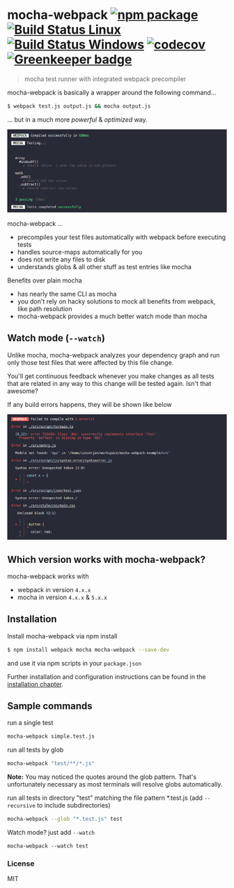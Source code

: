 # mocha-webpack [![npm package][npm-badge]][npm]  [![Build Status Linux][build-badge]][build] [![Build Status Windows][build-badge-windows]][build-windows] [![codecov][codecov-badge]][codecov] [![Greenkeeper badge]([greenkeeper-badge])]([greenkeeper])

> mocha test runner with integrated webpack precompiler

mocha-webpack is basically a wrapper around the following command...
```bash
$ webpack test.js output.js && mocha output.js
```

... but in a much more *powerful* & *optimized* way.

![CLI](./docs/media/cli-test-success.png)

mocha-webpack ...
- precompiles your test files automatically with webpack before executing tests
- handles source-maps automatically for you
- does not write any files to disk
- understands globs & all other stuff as test entries like mocha

Benefits over plain mocha
- has nearly the same CLI as mocha
- you don't rely on hacky solutions to mock all benefits from webpack, like path resolution
- mocha-webpack provides a much better watch mode than mocha

## Watch mode (`--watch`)

Unlike mocha, mocha-webpack analyzes your dependency graph and run only those test files that were affected by this file change.

You'll get continuous feedback whenever you make changes as all tests that are related in any way to this change will be tested again. Isn't that awesome?

If any build errors happens, they will be shown like below

![CLI](./docs/media/cli-compile-failed.png)

## Which version works with mocha-webpack?

mocha-webpack works with
- webpack in version `4.x.x`
- mocha in version `4.x.x` & `5.x.x`

## Installation

Install mocha-webpack via npm install
```bash
$ npm install webpack mocha mocha-webpack --save-dev
```

and use it via npm scripts in your `package.json`

Further installation and configuration instructions can be found in the [installation chapter](./docs/installation/setup.md).

## Sample commands

run a single test

```bash
mocha-webpack simple.test.js
```

run all tests by glob

```bash
mocha-webpack "test/**/*.js"
```
**Note:** You may noticed the quotes around the glob pattern. That's unfortunately necessary as most terminals will resolve globs automatically.

run all tests in directory "test" matching the file pattern *.test.js  (add `--recursive` to include subdirectories)

```bash
mocha-webpack --glob "*.test.js" test
```

Watch mode? just add `--watch`

```
mocha-webpack --watch test
```

### License

MIT

[build-badge]: https://travis-ci.org/zinserjan/mocha-webpack.svg?branch=master
[build]: https://travis-ci.org/zinserjan/mocha-webpack
[build-badge-windows]: https://ci.appveyor.com/api/projects/status/pnik85hfqesxy7y9/branch/master?svg=true
[build-windows]: https://ci.appveyor.com/project/zinserjan/mocha-webpack
[npm-badge]: https://img.shields.io/npm/v/mocha-webpack.svg?style=flat-square
[npm]: https://www.npmjs.org/package/mocha-webpack
[codecov-badge]:https://codecov.io/gh/zinserjan/mocha-webpack/branch/master/graph/badge.svg
[codecov]: https://codecov.io/gh/zinserjan/mocha-webpack
[greenkeeper]: https://greenkeeper.io/
[greenkeeper-badge]: https://badges.greenkeeper.io/zinserjan/mocha-webpack.svg
